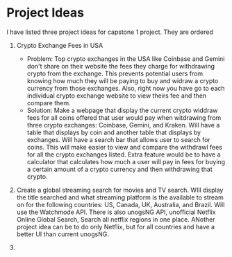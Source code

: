 # Project Ideas

I have listed three project ideas for capstone 1 project. They are ordered 

1. Crypto Exchange Fees in USA
   - Problem: Top crypto exchanges in the USA like Coinbase and Gemini don't share on their website the fees they charge for withdrawing crypto from the exchange. This prevents potential users from knowing how much they will be paying to buy and widraw a crypto currency from those exchanges. Also, right now you have go to each individual crypto exchange website to view theirs fee and then compare them.
   - Solution: Make a webpage that display the current crypto widdraw fees for all coins offered that user would pay when witdrawing from three crypto exchanges: Coinbase, Gemini, and Kraken. Will have a table that displays by coin and another table that displays by exchanges. Will have a search bar that allows user to search for coins. This will make easier to view and compare the withdrawl fees for all the crypto exchanges listed. Extra feature would be to have a calculator that calculates how much a user will pay in fees for buying a certain amount of a crypto currency and then withdrawing that crypto.

3. Create a global streaming search for movies and TV search. WIll display the title searched and what streaming platform is the available to stream on for the following countries: US, Canada, UK, Australia, and Brazil. Will use the Watchmode API. There is also unogsNG API, unofficial Netflix Online Global Search, Search all netflix regions in one place. ANother project idea can be to do only Netflix, but for all countries and have a better UI than current unogsNG.
4. 
